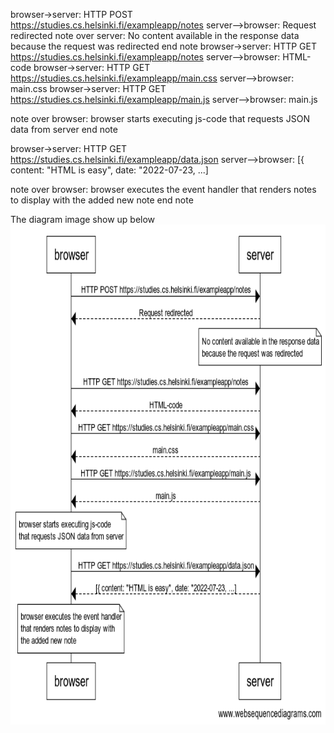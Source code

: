 browser->server: HTTP POST https://studies.cs.helsinki.fi/exampleapp/notes
server-->browser: Request redirected
note over server:
No content available in the response data
because the request was redirected
end note
browser->server: HTTP GET https://studies.cs.helsinki.fi/exampleapp/notes
server-->browser: HTML-code
browser->server: HTTP GET https://studies.cs.helsinki.fi/exampleapp/main.css
server-->browser: main.css
browser->server: HTTP GET https://studies.cs.helsinki.fi/exampleapp/main.js
server-->browser: main.js

note over browser:
browser starts executing js-code
that requests JSON data from server
end note

browser->server: HTTP GET https://studies.cs.helsinki.fi/exampleapp/data.json
server-->browser: [{ content: "HTML is easy", date: "2022-07-23, ...]

note over browser:
browser executes the event handler
that renders notes to display with
the added new note
end note

The diagram image show up below
<img src="./new-note-diagram.png" width="990" height="800">
